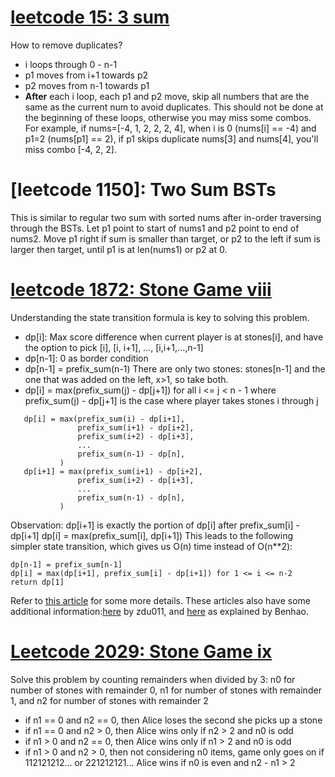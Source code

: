 # [leetcode 15: 3 sum](https://youquiz.me/jobs/problem/3sum/)

How to remove duplicates?

- i loops through 0 - n-1
- p1 moves from i+1 towards p2
- p2 moves from n-1 towards p1
- **After** each i loop, each p1 and p2 move, skip all numbers that are the same as the current num to avoid duplicates. This should not be done at the beginning of these loops, otherwise you may miss some combos. For example, if nums=[-4, 1, 2, 2, 2, 4], when i is 0 (nums[i] == -4) and p1=2 (nums[p1] == 2), if p1 skips duplicate nums[3] and nums[4], you'll miss combo [-4, 2, 2].

# [leetcode 1150]: Two Sum BSTs

This is similar to regular two sum with sorted nums after in-order traversing through the BSTs. Let p1 point to start of nums1 and p2 point to end of nums2. Move p1 right if sum is smaller than target, or p2 to the left if sum is larger then target, until p1 is at len(nums1) or p2 at 0.

# [leetcode 1872: Stone Game viii](https://leetcode.com/problems/stone-game-viii/)

Understanding the state transition formula is key to solving this problem.

- dp[i]: Max score difference when current player is at stones[i], and have the option to pick [i], [i, i+1], ..., [i,i+1,...,n-1]
- dp[n-1]: 0 as border condition
- dp[n-1] = prefix_sum(n-1) There are only two stones: stones[n-1] and the one that was added on the left, x>1, so take both.
- dp[i] = max(prefix_sum(j) - dp[j+1]) for all i <= j < n - 1 where prefix_sum(j) - dp[j+1] is the case where player takes stones i through j

```
   dp[i] = max(prefix_sum(i) - dp[i+1],
               prefix_sum(i+1) - dp[i+2],
               prefix_sum(i+2) - dp[i+3],
               ...
               prefix_sum(n-1) - dp[n],
           )
   dp[i+1] = max(prefix_sum(i+1) - dp[i+2],
               prefix_sum(i+2) - dp[i+3],
               ...
               prefix_sum(n-1) - dp[n],
           )
```

Observation: dp[i+1] is exactly the portion of dp[i] after prefix_sum[i] - dp[i+1]
dp[i] = max(prefix_sum[i], dp[i+1])
This leads to the following simpler state transition, which gives us O(n) time instead of O(n\*\*2):

    dp[n-1] = prefix_sum[n-1]
    dp[i] = max(dp[i+1], prefix_sum[i] - dp[i+1]) for 1 <= i <= n-2
    return dp[1]

Refer to [this article](https://juejin.cn/post/6967904225363755015) for some more details.
These articles also have some additional information:[here](https://leetcode.com/problems/stone-game-viii/discuss/1224639/Python-prefix-sum) by zdu011, and [here](https://leetcode-cn.com/problems/stone-game-viii/solution/python-dong-tai-gui-hua-by-qubenhao-j287/) as explained by Benhao.

# [Leetcode 2029: Stone Game ix](https://leetcode.com/problems/stone-game-ix/)

Solve this problem by counting remainders when divided by 3: n0 for number of stones with remainder 0, n1 for number of stones with remainder 1, and n2 for number of stones with remainder 2

- if n1 == 0 and n2 == 0, then Alice loses the second she picks up a stone
- if n1 == 0 and n2 > 0, then Alice wins only if n2 > 2 and n0 is odd
- if n1 > 0 and n2 == 0, then Alice wins only if n1 > 2 and n0 is odd
- if n1 > 0 and n2 > 0, then not considering n0 items, game only goes on if 112121212... or 221212121... Alice wins if n0 is even and n2 - n1 > 2
